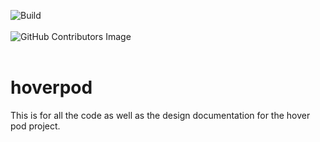 ![Build](https://github.com/hyperloopiit/hoverpod/actions/workflows/cmake.yml/badge.svg)
<br></br>
![GitHub Contributors Image](https://contrib.rocks/image?repo=hyperloopiit/hoverpod)
<br></br>
# hoverpod
This is for all the code as well as the design documentation for the hover pod project.
